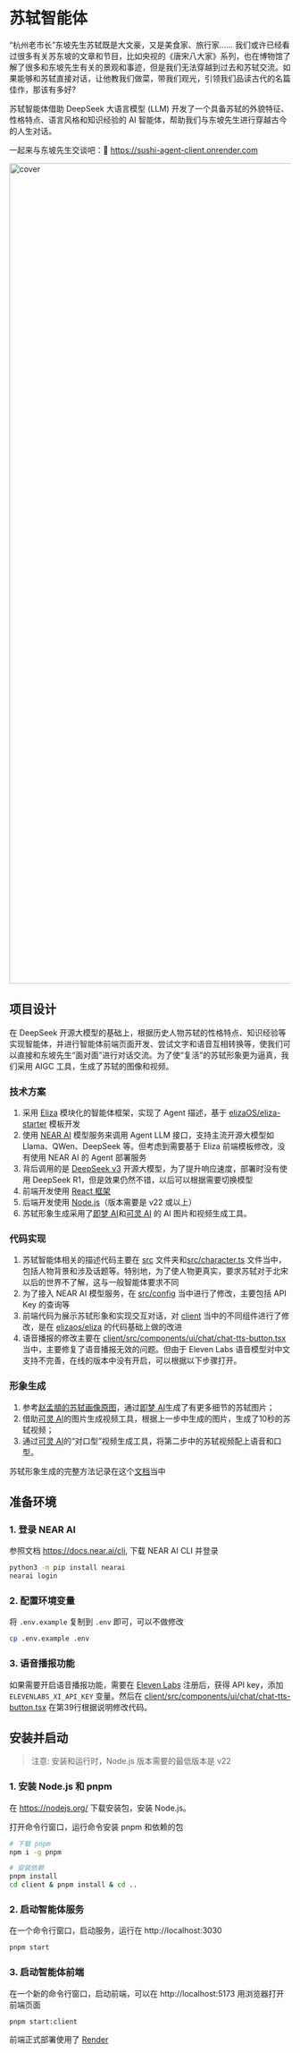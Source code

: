 # 苏轼智能体

“杭州老市长”东坡先生苏轼既是大文豪，又是美食家、旅行家...... 我们或许已经看过很多有关苏东坡的文章和节目，比如央视的《唐宋八大家》系列，也在博物馆了解了很多和东坡先生有关的景观和事迹，但是我们无法穿越到过去和苏轼交流。如果能够和苏轼直接对话，让他教我们做菜，带我们观光，引领我们品读古代的名篇佳作，那该有多好?

苏轼智能体借助 DeepSeek 大语言模型 (LLM) 开发了一个具备苏轼的外貌特征、性格特点、语言风格和知识经验的 AI 智能体，帮助我们与东坡先生进行穿越古今的人生对话。

一起来与东坡先生交谈吧：🔗 https://sushi-agent-client.onrender.com

<img width="1467" alt="cover" src="https://github.com/user-attachments/assets/09673916-ecb8-4820-b970-73cbd39d1b00" />


## 项目设计

在 DeepSeek 开源大模型的基础上，根据历史人物苏轼的性格特点、知识经验等实现智能体，并进行智能体前端页面开发、尝试文字和语音互相转换等，使我们可以直接和东坡先生“面对面”进行对话交流。为了使“复活”的苏轼形象更为逼真，我们采用 AIGC 工具，生成了苏轼的图像和视频。

### 技术方案

1. 采用 [Eliza](https://elizaos.github.io/eliza/) 模块化的智能体框架，实现了 Agent 描述，基于 [elizaOS/eliza-starter](https://github.com/elizaOS/eliza-starter) 模板开发
2. 使用 [NEAR AI](https://docs.near.ai/) 模型服务来调用 Agent LLM 接口，支持主流开源大模型如 Llama、QWen、DeepSeek 等。但考虑到需要基于 Eliza 前端模板修改，没有使用 NEAR AI 的 Agent 部署服务
3. 背后调用的是 [DeepSeek v3](https://github.com/deepseek-ai/DeepSeek-v3) 开源大模型，为了提升响应速度，部署时没有使用 DeepSeek R1，但是效果仍然不错，以后可以根据需要切换模型
4. 前端开发使用 [React 框架](https://github.com/facebook/react)
5. 后端开发使用 [Node.js](https://github.com/nodejs/node)（版本需要是 v22 或以上）
6. 苏轼形象生成采用了[即梦 AI](https://jimeng.jianying.com)和[可灵 AI](https://klingai.kuaishou.com) 的 AI 图片和视频生成工具。

### 代码实现

1. 苏轼智能体相关的描述代码主要在 [src](src) 文件夹和[src/character.ts](src/character.ts) 文件当中，包括人物背景和涉及话题等。特别地，为了使人物更真实，要求苏轼对于北宋以后的世界不了解，这与一般智能体要求不同
2. 为了接入 NEAR AI 模型服务，在 [src/config](src/config/index.ts) 当中进行了修改，主要包括 API Key 的查询等
3. 前端代码为展示苏轼形象和实现交互对话，对 [client](client) 当中的不同组件进行了修改，是在 [elizaos/eliza](https://github.com/elizaOS/eliza/tree/main/client) 的代码基础上做的改进
4. 语音播报的修改主要在 [client/src/components/ui/chat/chat-tts-button.tsx](client/src/components/ui/chat/chat-tts-button.tsx) 当中，主要修复了语音播报无效的问题。但由于 Eleven Labs 语音模型对中文支持不完善，在线的版本中没有开启，可以根据以下步骤打开。

### 形象生成

1. 参考[赵孟頫的苏轼画像原图](https://zh.wikipedia.org/zh-hans/%E8%8B%8F%E8%BD%BC)，通过[即梦 AI](https://jimeng.jianying.com)生成了有更多细节的苏轼图片；
2. 借助[可灵 AI](https://klingai.kuaishou.com)的图片生成视频工具，根据上一步中生成的图片，生成了10秒的苏轼视频；
3. 通过[可灵 AI](https://klingai.kuaishou.com)的“对口型”视频生成工具，将第二步中的苏轼视频配上语音和口型。

苏轼形象生成的完整方法记录在这个[文档](https://github.com/rellayan/sushi-agent/wiki/%E5%88%9B%E4%BD%9C%E8%8B%8F%E8%BD%BC%E6%9C%97%E8%AF%B5%E3%80%8A%E5%AE%9A%E9%A3%8E%E6%B3%A2%E3%80%8B%E8%A7%86%E9%A2%91)当中

## 准备环境

### 1. 登录 NEAR AI

参照文档 https://docs.near.ai/cli, 下载 NEAR AI CLI 并登录

```bash
python3 -m pip install nearai
nearai login
```

### 2. 配置环境变量

将 `.env.example` 复制到 `.env` 即可，可以不做修改

```bash
cp .env.example .env
```

### 3. 语音播报功能

如果需要开启语音播报功能，需要在 [Eleven Labs](https://elevenlabs.io/) 注册后，获得 API key，添加 `ELEVENLABS_XI_API_KEY` 变量。然后在 [client/src/components/ui/chat/chat-tts-button.tsx](client/src/components/ui/chat/chat-tts-button.tsx) 在第39行根据说明修改代码。


## 安装并启动

> 注意: 安装和运行时，Node.js 版本需要的最低版本是 v22

### 1. 安装 Node.js 和 pnpm

在 https://nodejs.org/ 下载安装包，安装 Node.js。

打开命令行窗口，运行命令安装 pnpm 和依赖的包

```bash
# 下载 pnpm
npm i -g pnpm

# 安装依赖
pnpm install
cd client & pnpm install & cd ..
```

### 2. 启动智能体服务

在一个命令行窗口，启动服务，运行在 http://localhost:3030

```bash
pnpm start
```

### 3. 启动智能体前端

在一个新的命令行窗口，启动前端，可以在 http://localhost:5173 用浏览器打开前端页面

```bash
pnpm start:client
```

前端正式部署使用了 [Render](https://render.com/)
